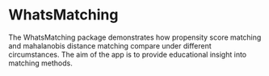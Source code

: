 # WhatsMatching
The WhatsMatching package demonstrates how propensity score matching and mahalanobis distance matching compare under different circumstances. The aim of the app is to provide educational insight into matching methods.
